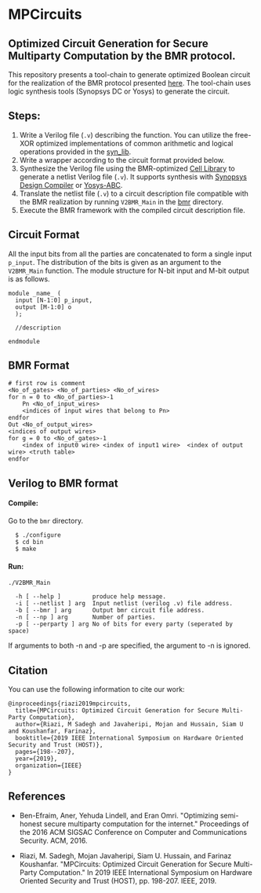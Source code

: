 # MPCircuits
## Optimized Circuit Generation for Secure Multiparty Computation by the BMR protocol. 

This repository presents a tool-chain to generate optimized Boolean circuit for the realization of the BMR protocol presented
[here](https://github.com/cryptobiu/Semi-Honest-BMR).
The tool-chain uses logic synthesis tools (Synopsys DC or Yosys) to generate the circuit.

## Steps:

1. Write a Verilog file (`.v`) describing the function. 
You can utilize the free-XOR optimized implementations of common arithmetic and logical operations provided in the 
[syn_lib](/circuit_synthesis/syn_lib/). 
2. Write a wrapper according to the circuit format
provided below. 
3. Synthesize the Verilog file using the BMR-optimized [Cell Library](/circuit_synthesis/lib/) to generate
a netlist Verilog file (`.v`). It supports synthesis with 
[Synopsys Design Compiler](https://www.synopsys.com/support/training/rtl-synthesis/design-compiler-rtl-synthesis.html) or 
[Yosys-ABC](http://www.clifford.at/yosys/).
4. Translate the netlist file (`.v`) to a circuit description file compatible with the BMR realization
by running `V2BMR_Main` in the [bmr](/bmr) directory.
5. Execute the BMR framework with the compiled circuit description file. 


## Circuit Format
All the input bits from all the parties are concatenated to form a single input `p_input`. The distribution of the bits is given as an argument to the `V2BMR_Main` function. The module structure for N-bit input and M-bit output is as follows. 
```
module _name_ ( 
  input [N-1:0] p_input,
  output [M-1:0] o
  );
  
  //description
  
endmodule 
```

## BMR Format
```
# first row is comment
<No_of_gates> <No_of_parties> <No_of_wires>
for n = 0 to <No_of_parties>-1
	Pn <No_of_input_wires>
	<indices of input wires that belong to Pn>
endfor
Out <No_of_output_wires>
<indices of output wires>
for g = 0 to <No_of_gates>-1
	<index of input0 wire> <index of input1 wire>  <index of output wire> <truth table>
endfor
```

## Verilog to BMR format
#### Compile:
Go to the `bmr` directory.
```
  $ ./configure
  $ cd bin
  $ make
```
#### Run:
```
./V2BMR_Main 

  -h [ --help ]         produce help message.
  -i [ --netlist ] arg  Input netlist (verilog .v) file address.
  -b [ --bmr ] arg      Output bmr circuit file address.
  -n [ --np ] arg       Number of parties.
  -p [ --perparty ] arg No of bits for every party (seperated by space)

```
If arguments to both -n and -p are specified, the argument to -n is ignored.

## Citation
You can use the following information to cite our work:
```
@inproceedings{riazi2019mpcircuits,
  title={MPCircuits: Optimized Circuit Generation for Secure Multi-Party Computation},
  author={Riazi, M Sadegh and Javaheripi, Mojan and Hussain, Siam U and Koushanfar, Farinaz},
  booktitle={2019 IEEE International Symposium on Hardware Oriented Security and Trust (HOST)},
  pages={198--207},
  year={2019},
  organization={IEEE}
}
```

## References
- Ben-Efraim, Aner, Yehuda Lindell, and Eran Omri. "Optimizing semi-honest secure multiparty computation for the internet." Proceedings of the 2016 ACM SIGSAC Conference on Computer and Communications Security. ACM, 2016. 

- Riazi, M. Sadegh, Mojan Javaheripi, Siam U. Hussain, and Farinaz Koushanfar. "MPCircuits: Optimized Circuit Generation for Secure Multi-Party Computation." In 2019 IEEE International Symposium on Hardware Oriented Security and Trust (HOST), pp. 198-207. IEEE, 2019.
